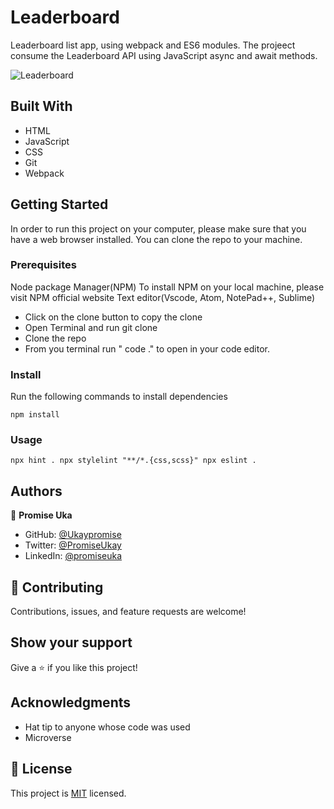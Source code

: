 # Leaderboard
Leaderboard list app, using webpack and ES6 modules.  The projeect consume the Leaderboard API using JavaScript async and await methods.

![Leaderboard](../leader.png)
## Built With

- HTML
- JavaScript
- CSS
- Git
- Webpack

## Getting Started

In order to run this project on your computer, please make sure that you have a web browser installed. You can clone the repo to your machine.

### Prerequisites
Node package Manager(NPM)
To install NPM on your local machine, please visit NPM official website
Text editor(Vscode, Atom, NotePad++, Sublime)

- Click on the clone button to copy the clone
- Open Terminal and run git clone <copied address>
- Clone the repo
- From you terminal run " code ." to open in your code editor.

### Install
Run the following commands to install dependencies

`
npm install
`
### Usage
`
npx hint .
npx stylelint "**/*.{css,scss}"
npx eslint .
`

## Authors
👤 **Promise Uka**

- GitHub: [@Ukaypromise](https://github.com/Ukaypromise/)
- Twitter: [@PromiseUkay](https://twitter.com/PromiseUkay)
- LinkedIn: [@promiseuka](https://www.linkedin.com/in/promiseuka)

## 🤝 Contributing

Contributions, issues, and feature requests are welcome!

## Show your support

Give a ⭐️ if you like this project!

## Acknowledgments

- Hat tip to anyone whose code was used
- Microverse


## 📝 License

This project is [MIT](./MIT.md) licensed.
